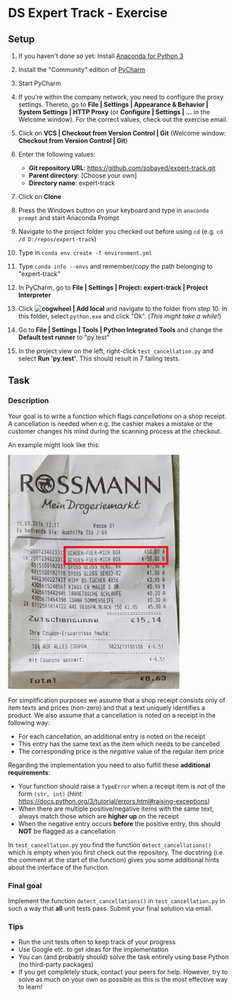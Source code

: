 # DS Expert Track - Exercise

## Setup

1. If you haven't done so yet: Install 
[Anaconda for Python 3](https://www.continuum.io/downloads)

1. Install the "Community" edition of 
[PyCharm](https://www.jetbrains.com/pycharm/download/#section=windows)

1. Start PyCharm

1. If you're within the company network, you need to configure the proxy 
settings. Thereto, go to 
**File | Settings | Appearance & Behavior | System Settings | HTTP Proxy**
(or **Configure | Settings | ...** in the Welcome  window).
For the correct values, check out the exercise email.

1. Click on **VCS | Checkout from Version Control | Git** 
(Welcome window: **Checkout from Version Control | Git**)

1. Enter the following values:
    - **Git repository URL**: https://github.com/sobayed/expert-track.git
    - **Parent directory**: [Choose your own]
    - **Directory name**: expert-track

1. Click on **Clone**

1. Press the Windows button on your keyboard and type in ``anaconda prompt`` 
and start Anaconda Prompt

1. Navigate to the project folder you checked out before using ``cd`` (e.g. 
``cd /d D:/repos/expert-track``)

1. Type in ``conda env create -f environment.yml``

1. Type ``conda info --envs`` and remember/copy the path belonging to "expert-track"

1. In PyCharm, go to **File | Settings | Project: expert-track | Project Interpreter**

1. Click **![cogwheel](https://www.jetbrains.com/help/img/idea/2017.1/cogwheel_framed.png) | Add local** 
and navigate to the folder from step 10. In this folder, select ``python.exe`` and click "Ok".
(*This might take a while!*)

1. Go to  **File | Settings | Tools | Python Integrated Tools** and change the
**Default test runner** to "py.test"

1. In the project view on the left, right-click ``test_cancellation.py`` and 
select **Run 'py.test'**. This should result in 7 failing tests.


## Task

### Description

Your goal is to write a function which flags *cancellations* on a shop receipt.
A cancellation is needed when e.g. the cashier makes a mistake or the customer
changes his mind during the scanning process at the checkout.

An example might look like this:

![Example](example.PNG)

For simplification purposes we assume that a shop receipt consists only of item
texts and prices (non-zero) and that a text uniquely identifies a product. We also assume
that a cancellation is noted on a receipt in the following way:

- For each cancellation, an additional entry is noted on the receipt
- This entry has the same text as the item which needs to be cancelled
- The corresponding price is the *negative* value of the regular item price

Regarding the implementation you need to also fulfill these **additional requirements**:

- Your function should raise a ``TypeError`` when a receipt item is not of
the form ```(str, int)``` (*Hint:* https://docs.python.org/3/tutorial/errors.html#raising-exceptions)
- When there are multiple positive/negative items with the same text, always
match those which are **higher up** on the receipt
- When the negative entry occurs **before** the positive entry, this should
 **NOT** be flagged as a cancellation
 
In ``test_cancellation.py`` you find the function ``detect_cancellations()``
which is empty when you first check out the repository. The docstring
(i.e. the comment at the start of the function) gives you some additional 
hints about the interface of the function.

### Final goal

Implement the function ``detect_cancellations()`` in ``test_cancellation.py``
in such a way that **all** unit tests pass. Submit your final solution via
email.

### Tips

- Run the unit tests often to keep track of your progress
- Use Google etc. to get ideas for the implementation
- You can (and probably should) solve the task entirely using base Python
(no third-party packages)
- If you get completely stuck, contact your peers for help. However, try
to solve as much on your own as possible as this is the most effective way
to learn!